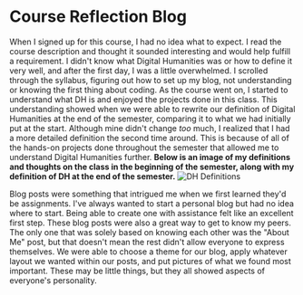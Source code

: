 # Course Reflection Blog
When I signed up for this course, I had no idea what to expect. I read the course description and thought it sounded interesting and would help fulfill a requirement. I didn't know what Digital Humanities was or how to define it very well, and after the first day, I was a little overwhelmed. I scrolled through the syllabus, figuring out how to set up my blog, not understanding or knowing the first thing about coding. As the course went on, I started to understand what DH is and enjoyed the projects done in this class. This understanding showed when we were able to rewrite our definition of Digital Humanities at the end of the semester, comparing it to what we had initially put at the start. Although mine didn't change *too* much, I realized that I had a more detailed definition the second time around. This is because of all of the hands-on projects done throughout the semester that allowed me to understand Digital Humanities further. 
**Below is an image of my definitions and thoughts on the class in the beginning of the semester, along with my definition of DH at the end of the semester.** 
![DH Definitions](https://summerv1.github.io/summerv/images/DH.jpg)

Blog posts were something that intrigued me when we first learned they'd be assignments. I've always wanted to start a personal blog but had no idea where to start. Being able to create one with assistance felt like an excellent first step. These blog posts were also a great way to get to know my peers. The only one that was solely based on knowing each other was the "About Me" post, but that doesn't mean the rest didn't allow everyone to express themselves. We were able to choose a theme for our blog, apply whatever layout we wanted within our posts, and put pictures of what we found most important. These may be little things, but they all showed aspects of everyone's personality. 


